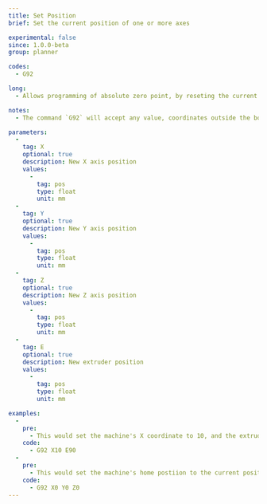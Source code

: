 ```yaml
---
title: Set Position
brief: Set the current position of one or more axes

experimental: false
since: 1.0.0-beta
group: planner

codes:
  - G92

long:
  - Allows programming of absolute zero point, by reseting the current position to the values specified.

notes:
  - The command `G92` will accept any value, coordinates outside the boundaries of the machine may cause undefined behavior.

parameters:
  -
    tag: X
    optional: true
    description: New X axis position
    values:
      -
        tag: pos
        type: float
        unit: mm
  -
    tag: Y
    optional: true
    description: New Y axis position
    values:
      -
        tag: pos
        type: float
        unit: mm
  -
    tag: Z
    optional: true
    description: New Z axis position
    values:
      -
        tag: pos
        type: float
        unit: mm
  -
    tag: E
    optional: true
    description: New extruder position
    values:
      -
        tag: pos
        type: float
        unit: mm

examples:
  -
    pre:
      - This would set the machine's X coordinate to 10, and the extrude coordinate to 90. No physical motion will occur.
    code:
      - G92 X10 E90
  -
    pre:
      - This would set the machine's home postiion to the current position. No physical motion will occur.
    code:
      - G92 X0 Y0 Z0
---
```

